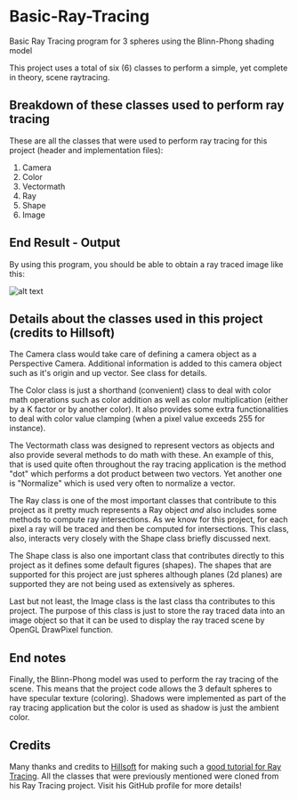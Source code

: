 # Basic-Ray-Tracing
Basic Ray Tracing program for 3 spheres using the Blinn-Phong shading model

This project uses a total of six (6) classes to perform a simple, yet complete in 
theory, scene raytracing.

## Breakdown of these classes used to perform ray tracing

These are all the classes that were used to perform ray tracing for this project (header and
implementation files):

1. Camera
2. Color
3. Vectormath
4. Ray
5. Shape
6. Image

## End Result - Output

By using this program, you should be able to obtain a ray traced image like this:

![alt text](https://github.com/konoha71/Basic-Ray-Tracing/blob/master/Screenshot_raytracing_4K.png)

## Details about the classes used in this project (credits to Hillsoft)

The Camera class would take care of defining a camera object as a Perspective Camera.  Additional
information is added to this camera object such as it's origin and up vector. See class for details.

The Color class is just a shorthand (convenient) class to deal with color math operations such as 
color addition as well as color multiplication (either by a K factor or by another color).  It also
provides some extra functionalities to deal with color value clamping (when a pixel value exceeds
255 for instance).

The Vectormath class was designed to represent vectors as objects and also provide several methods 
to do math with these.  An example of this, that is used quite often throughout the ray tracing
application is the method "dot" which performs a dot product between two vectors.  Yet another one
is "Normalize" which is used very often to normalize a vector.

The Ray class is one of the most important classes that contribute to this project as it pretty much
represents a Ray object *and* also includes some methods to compute ray intersections.  As we know
for this project, for each pixel a ray will be traced and then be computed for intersections.  This
class, also, interacts very closely with the Shape class briefly discussed next.

The Shape class is also one important class that contributes directly to this project as it defines
some default figures (shapes).  The shapes that are supported for this project are just spheres 
although planes (2d planes) are supported they are not being used as extensively as spheres.

Last but not least, the Image class is the last class tha contributes to this project.  The purpose
of this class is just to store the ray traced data into an image object so that it can be used to 
display the ray traced scene by OpenGL DrawPixel function.

## End notes

Finally, the Blinn-Phong model was used to perform the ray tracing of the scene.  This means that
the project code allows the 3 default spheres to have specular texture (coloring).  Shadows were 
implemented as part of the ray tracing application but the color is used as shadow is just the 
ambient color.

## Credits
Many thanks and credits to [Hillsoft](https://github.com/Hillsoft) for making such a [good tutorial for Ray Tracing](https://youtu.be/RIgc5J_ZGu8).  All the classes that were previously mentioned were cloned from his Ray Tracing project.
Visit his GitHub profile for more details!
